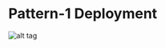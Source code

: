 # Pattern-1 Deployment 

![alt tag](https://github.com/wso2/kubernetes-apim/blob/2.1.0/pattern-1/pattern-1.png)

